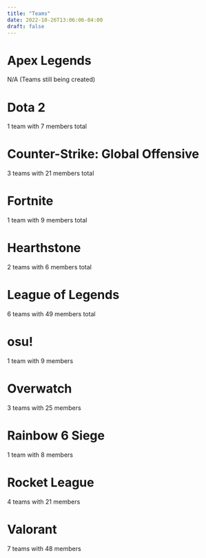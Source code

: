 ```yaml
---
title: "Teams"
date: 2022-10-26T13:06:06-04:00
draft: false
---
```

<!-- Number of teams and number of players -->

# Apex Legends
N/A (Teams still being created)

# Dota 2
1 team with 7 members total

# Counter-Strike: Global Offensive
3 teams with 21 members total

# Fortnite
1 team with 9 members total

# Hearthstone
2 teams with 6 members total

# League of Legends
6 teams with 49 members total

# osu!
1 team with 9 members

# Overwatch
3 teams with 25 members

# Rainbow 6 Siege
1 team with 8 members

# Rocket League
4 teams with 21 members

# Valorant
7 teams with 48 members
